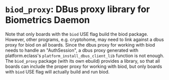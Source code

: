 # `biod_proxy`: DBus proxy library for Biometrics Daemon

Note that only boards with the `biod` USE flag build the biod package.
However, other programs, e.g. cryptohome, may need to link against a dbus
proxy for biod on all boards. Since the dbus proxy for working with biod
needs to handle an "AuthSession", a dbus proxy generated with platform.eclass's
`platform_install_dbus_client_lib` function is not enough.
The `biod_proxy` package (with its own ebuild) provides a library, so that
all boards can include the proper proxy for working with biod, but only boards
with `biod` USE flag will actually build and run biod.
